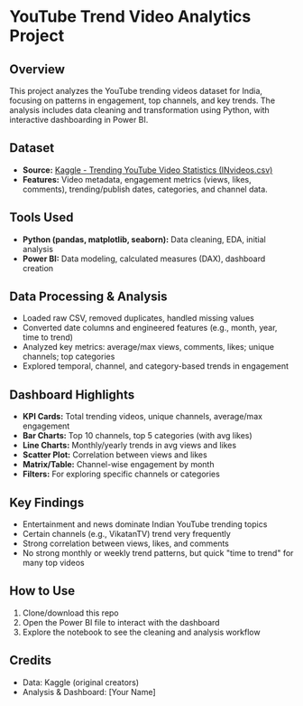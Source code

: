 # YouTube Trend Video Analytics Project

## Overview
This project analyzes the YouTube trending videos dataset for India, focusing on patterns in engagement, top channels, and key trends. The analysis includes data cleaning and transformation using Python, with interactive dashboarding in Power BI.

## Dataset
- **Source:** [Kaggle - Trending YouTube Video Statistics (INvideos.csv)](https://www.kaggle.com/datasets/datasnaek/youtube-new?select=INvideos.csv)
- **Features:** Video metadata, engagement metrics (views, likes, comments), trending/publish dates, categories, and channel data.

## Tools Used
- **Python (pandas, matplotlib, seaborn):** Data cleaning, EDA, initial analysis
- **Power BI:** Data modeling, calculated measures (DAX), dashboard creation

## Data Processing & Analysis
- Loaded raw CSV, removed duplicates, handled missing values
- Converted date columns and engineered features (e.g., month, year, time to trend)
- Analyzed key metrics: average/max views, comments, likes; unique channels; top categories
- Explored temporal, channel, and category-based trends in engagement

## Dashboard Highlights
- **KPI Cards:** Total trending videos, unique channels, average/max engagement
- **Bar Charts:** Top 10 channels, top 5 categories (with avg likes)
- **Line Charts:** Monthly/yearly trends in avg views and likes
- **Scatter Plot:** Correlation between views and likes
- **Matrix/Table:** Channel-wise engagement by month
- **Filters:** For exploring specific channels or categories

## Key Findings
- Entertainment and news dominate Indian YouTube trending topics
- Certain channels (e.g., VikatanTV) trend very frequently
- Strong correlation between views, likes, and comments
- No strong monthly or weekly trend patterns, but quick "time to trend" for many top videos

## How to Use
1. Clone/download this repo
2. Open the Power BI file to interact with the dashboard
3. Explore the notebook to see the cleaning and analysis workflow

## Credits
- Data: Kaggle (original creators)
- Analysis & Dashboard: [Your Name]

